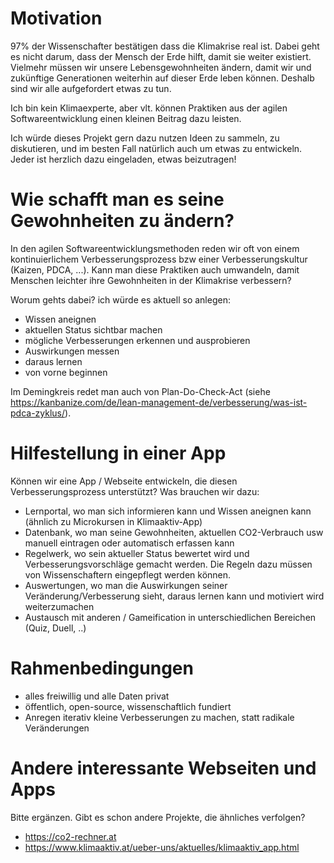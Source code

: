 # Motivation

97% der Wissenschafter bestätigen dass die Klimakrise real ist. Dabei geht es nicht darum, dass der Mensch  der Erde hilft, damit sie weiter existiert. Vielmehr müssen wir unsere Lebensgewohnheiten ändern, damit wir und zukünftige Generationen weiterhin auf dieser Erde leben können. Deshalb sind wir alle aufgefordert etwas zu tun.

Ich bin kein Klimaexperte, aber vlt. können Praktiken aus der agilen Softwareentwicklung einen kleinen Beitrag dazu leisten.

Ich würde dieses Projekt gern dazu nutzen Ideen zu sammeln, zu diskutieren, und im besten Fall natürlich auch um etwas zu entwickeln. Jeder ist herzlich dazu eingeladen, etwas beizutragen!

# Wie schafft man es seine Gewohnheiten zu ändern?

In den agilen Softwareentwicklungsmethoden reden wir oft von einem kontinuierlichem Verbesserungsprozess bzw einer Verbesserungskultur (Kaizen, PDCA, ...). Kann man diese Praktiken auch umwandeln, damit Menschen leichter ihre Gewohnheiten in der Klimakrise verbessern?

Worum gehts dabei? ich würde es aktuell so anlegen:

- Wissen aneignen
- aktuellen Status sichtbar machen
- mögliche Verbesserungen erkennen und ausprobieren
- Auswirkungen messen
- daraus lernen
- von vorne beginnen

Im Demingkreis redet man auch von Plan-Do-Check-Act (siehe https://kanbanize.com/de/lean-management-de/verbesserung/was-ist-pdca-zyklus/).

# Hilfestellung in einer App

Können wir eine App / Webseite entwickeln, die diesen Verbesserungsprozess unterstützt? Was brauchen wir dazu:

- Lernportal, wo man sich informieren kann und Wissen aneignen kann (ähnlich zu Microkursen in Klimaaktiv-App)
- Datenbank, wo man seine Gewohnheiten, aktuellen CO2-Verbrauch usw manuell eintragen oder automatisch erfassen kann
- Regelwerk, wo sein aktueller Status bewertet wird und Verbesserungsvorschläge gemacht werden. Die Regeln dazu müssen von Wissenschaftern eingepflegt werden können.
- Auswertungen, wo man die Auswirkungen seiner Veränderung/Verbesserung sieht, daraus lernen kann und motiviert wird weiterzumachen
- Austausch mit anderen / Gameification in unterschiedlichen Bereichen (Quiz, Duell, ..)

# Rahmenbedingungen

- alles freiwillig und alle Daten privat
- öffentlich, open-source, wissenschaftlich fundiert
- Anregen iterativ kleine Verbesserungen zu machen, statt radikale Veränderungen 

# Andere interessante Webseiten und Apps

Bitte ergänzen. Gibt es schon andere Projekte, die ähnliches verfolgen?

- https://co2-rechner.at
- https://www.klimaaktiv.at/ueber-uns/aktuelles/klimaaktiv_app.html
